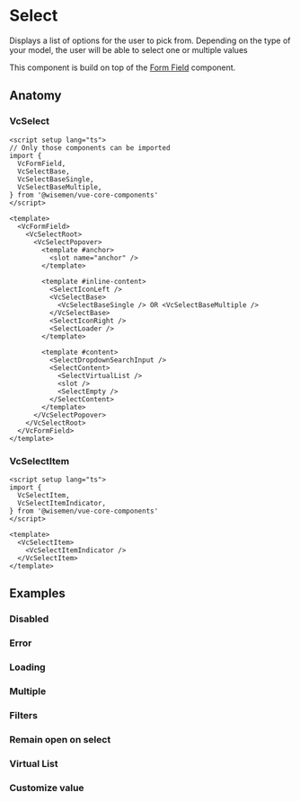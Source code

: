# Select

Displays a list of options for the user to pick from. Depending on the type of your model, the user will be able to select one or multiple values

This component is build on top of the [Form Field](/packages/components/components/form-field/form-field.html) component.

<ComponentPreview name="select/examples/main" />

## Anatomy

### VcSelect
```vue
<script setup lang="ts">
// Only those components can be imported
import {
  VcFormField,
  VcSelectBase,
  VcSelectBaseSingle,
  VcSelectBaseMultiple,
} from '@wisemen/vue-core-components'
</script>

<template>
  <VcFormField>
    <VcSelectRoot>
      <VcSelectPopover>
        <template #anchor>
          <slot name="anchor" />
        </template>

        <template #inline-content>
          <SelectIconLeft />
          <VcSelectBase>
            <VcSelectBaseSingle /> OR <VcSelectBaseMultiple />
          </VcSelectBase>
          <SelectIconRight />
          <SelectLoader />
        </template>

        <template #content>
          <SelectDropdownSearchInput />
          <SelectContent>
            <SelectVirtualList />
            <slot />
            <SelectEmpty />
          </SelectContent>
        </template>
      </VcSelectPopover>
    </VcSelectRoot>
  </VcFormField>
</template>
```

### VcSelectItem
```vue
<script setup lang="ts">
import {
  VcSelectItem,
  VcSelectItemIndicator,
} from '@wisemen/vue-core-components'
</script>

<template>
  <VcSelectItem>
    <VcSelectItemIndicator />
  </VcSelectItem>
</template>
```

<!-- @include: ./select-meta.md -->

## Examples

### Disabled

<ComponentPreview name="select/examples/disabled" />

### Error

<ComponentPreview name="select/examples/error" />

### Loading

<ComponentPreview name="select/examples/loading" />

### Multiple

<ComponentPreview name="select/examples/multiple" />

### Filters

<ComponentPreview name="select/examples/filter" />

### Remain open on select

<ComponentPreview name="select/examples/remain-open-on-select" />

### Virtual List

<ComponentPreview name="select/examples/virtual-list" />

### Customize value

<ComponentPreview name="select/examples/customize" />
